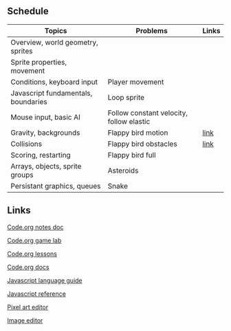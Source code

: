 ## Schedule

| Topics                              | Problems                                 | Links              |
| ----------------------------------- | ---------------------------------------- | ------------------ |
| Overview, world geometry, sprites   |                                          |                    |
| Sprite properties, movement         |                                          |                    |
| Conditions, keyboard input          | Player movement                          |                    |
| Javascript fundamentals, boundaries | Loop sprite                              |                    |
| Mouse input, basic AI               | Follow constant velocity, follow elastic |                    |
| Gravity, backgrounds                | Flappy bird motion                       | [link](lessons/06) |
| Collisions                          | Flappy bird obstacles                    | [link](lessons/07) |
| Scoring, restarting                 | Flappy bird full                         |                    |
| Arrays, objects, sprite groups      | Asteroids                                |                    |
| Persistant graphics, queues         | Snake                                    |                    |

## Links

[Code.org notes doc](notes.md)

[Code.org game lab](https://studio.code.org/projects)

[Code.org lessons](https://studio.code.org/s/csd3-2024)

[Code.org docs](https://studio.code.org/docs/ide/gamelab)

[Javascript language guide](https://developer.mozilla.org/en-US/docs/Web/JavaScript)

[Javascript reference](https://developer.mozilla.org/en-US/docs/Web/JavaScript/Reference)

[Pixel art editor](https://www.pixilart.com/draw)

[Image editor](https://www.photopea.com/)
